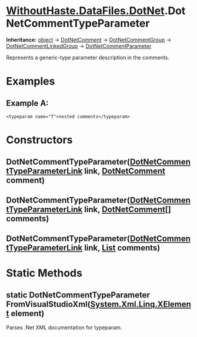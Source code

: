 # [WithoutHaste.DataFiles.DotNet](TableOfContents.WithoutHaste.DataFiles.DotNet.md).DotNetCommentTypeParameter

**Inheritance:** [object](https://docs.microsoft.com/en-us/dotnet/api/system.object) → [DotNetComment](WithoutHaste.DataFiles.DotNet.DotNetComment.md) → [DotNetCommentGroup](WithoutHaste.DataFiles.DotNet.DotNetCommentGroup.md) → [DotNetCommentLinkedGroup](WithoutHaste.DataFiles.DotNet.DotNetCommentLinkedGroup.md) → [DotNetCommentParameter](WithoutHaste.DataFiles.DotNet.DotNetCommentParameter.md)  

Represents a generic-type parameter description in the comments.  

# Examples

## Example A:

`<typeparam name="T">nested comments</typeparam>`  

# Constructors

## DotNetCommentTypeParameter([DotNetCommentTypeParameterLink](WithoutHaste.DataFiles.DotNet.DotNetCommentTypeParameterLink.md) link, [DotNetComment](WithoutHaste.DataFiles.DotNet.DotNetComment.md) comment)

## DotNetCommentTypeParameter([DotNetCommentTypeParameterLink](WithoutHaste.DataFiles.DotNet.DotNetCommentTypeParameterLink.md) link, [DotNetComment[]](WithoutHaste.DataFiles.DotNet.DotNetComment.md) comments)

## DotNetCommentTypeParameter([DotNetCommentTypeParameterLink](WithoutHaste.DataFiles.DotNet.DotNetCommentTypeParameterLink.md) link, [List](https://docs.microsoft.com/en-us/dotnet/api/system.collections.generic.list-1) comments)

# Static Methods

## static DotNetCommentTypeParameter FromVisualStudioXml([System.Xml.Linq.XElement](https://docs.microsoft.com/en-us/dotnet/api/system.xml.linq.xelement) element)

Parses .Net XML documentation for typeparam.  

